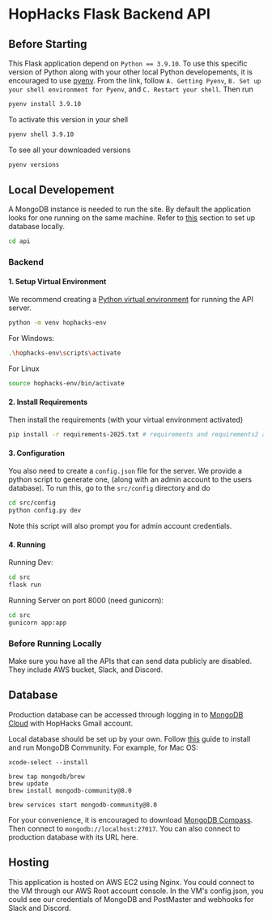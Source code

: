 # HopHacks Flask Backend API

## Before Starting

This Flask application depend on `Python == 3.9.10`. To use this specific version of Python along with your other local Python developements, it is encouraged to use [pyenv](https://github.com/pyenv/pyenv). From the link, follow `A. Getting Pyenv`, `B. Set up your shell environment for Pyenv`, and `C. Restart your shell`. Then run

```bash
pyenv install 3.9.10
```

To activate this version in your shell

```bash
pyenv shell 3.9.10
```

To see all your downloaded versions

```bash
pyenv versions
```

## Local Developement

A MongoDB instance is needed to run the site. By default the application looks for one running on the same machine. Refer to [this](#database) section to set up database locally.

```bash
cd api
```

### Backend

#### 1. Setup Virtual Environment

We recommend creating a [Python virtual environment](https://docs.python.org/3/tutorial/venv.html)
for running the API server.

```bash
python -m venv hophacks-env
```

For Windows:

```bash
.\hophacks-env\scripts\activate
```

For Linux

```bash
source hophacks-env/bin/activate
```

#### 2. Install Requirements

Then install the requirements (with your virtual environment activated)

```bash
pip install -r requirements-2025.txt # requirements and requirements2 are deprecated
```

#### 3. Configuration

You also need to create a `config.json` file for the server. We provide a python
script to generate one, (along with an admin account to the users database).
To run this, go to the `src/config` directory and do

```bash
cd src/config
python config.py dev
```

Note this script will also prompt you for admin account credentials.

#### 4. Running

Running Dev:

```bash
cd src
flask run
```

Running Server on port 8000 (need gunicorn):

```bash
cd src
gunicorn app:app
```

### Before Running Locally

Make sure you have all the APIs that can send data publicly are disabled. They include AWS bucket, Slack, and Discord.

## Database

Production database can be accessed through logging in to [MongoDB Cloud](https://account.mongodb.com/account/login) with HopHacks Gmail account.

Local database should be set up by your own. Follow [this](https://www.mongodb.com/docs/manual/administration/install-community/) guide to install and run MongoDB Community. For example, for Mac OS:

```brew
xcode-select --install

brew tap mongodb/brew
brew update
brew install mongodb-community@8.0

brew services start mongodb-community@8.0
```

For your convenience, it is encouraged to download [MongoDB Compass](https://www.mongodb.com/try/download/compass). Then connect to `mongodb://localhost:27017`. You can also connect to production database with its URL here.

## Hosting

This application is hosted on AWS EC2 using Nginx. You could connect to the VM through our AWS Root account console.
In the VM's config.json, you could see our credentials of MongoDB and PostMaster and webhooks for Slack and Discord.
